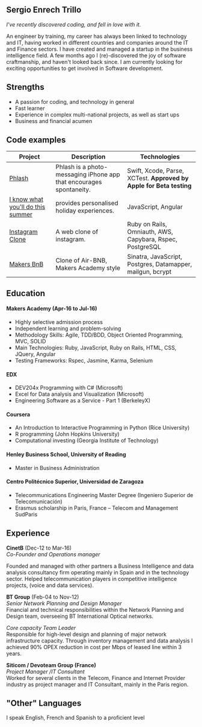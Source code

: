 ## Sergio Enrech Trillo

_I've recently discovered coding, and fell in love with it._

An engineer by training, my career has always been linked to technology and IT, having worked in different countries and companies around the IT and Finance sectors.  I have created and managed a startup in the business intelligence field.  A few months ago I (re)-discovered the joy of software craftmanship, and haven't looked back since.  I am currently looking for exciting opportunities to get involved in Software development.

## Strengths

- A passion for coding, and technology in general
- Fast learner
- Experience in complex multi-national projects, as well as start ups
- Business and financial acumen

## Code examples

| Project                 | Description             | Technologies            |
|-------------------------|-------------------------|-------------------------|
| [Phlash](https://github.com/missamynicholson/phlash) | Phlash is a photo-messaging iPhone app that encourages spontaneity. | Swift, Xcode, Parse, XCTest. **Approved by Apple for Beta testing** |
| [I know what you'll do this summer](https://github.com/tigretoncio/I-know-what-you-will-do-this-summer) | provides personalised holiday experiences.   | JavaScript, Angular               |
| [Instagram Clone](https://github.com/tigretoncio/instagram-challenge) | A web clone of instagram.  | Ruby on Rails, Omniauth, AWS, Capybara, Rspec, PostgreSQL |
|[Makers BnB](https://github.com/MariaRomero/air_bnb) | Clone of Air-BNB, Makers Academy style | Sinatra, JavaScript, Postgres, Datamapper, mailgun, bcrypt

## Education

#### Makers Academy (Apr-16 to Jul-16)

- Highly selective admission process
- Independent learning and problem-solving
- Methodology Skills: Agile, TDD/BDD, Object Oriented Programming, MVC, SOLID
- Main Technologies: Ruby, JavaScript, Ruby on Rails, HTML, CSS, JQuery, Angular
- Testing Frameworks: Rspec, Jasmine, Karma, Selenium 

#### EDX
- DEV204x Programming with C# (Microsoft)
- Excel for Data analysis and Visualization (Microsoft)
- Engineering Software as a Service - Part 1 (BerkeleyX)


#### Coursera
- An Introduction to Interactive Programming in Python (Rice University)
- R programming (John Hopkins University)
- Computational investing (Georgia Institute of Technology)

#### Henley Business School, University of Reading

- Master in Business Administration


#### Centro Politécnico Superior, Universidad de Zaragoza
- Telecommunications Engineering Master Degree (Ingeniero Superior de Telecomunicación)
- Erasmus scholarship in Paris, France – Telecom and Management SudParis


## Experience

**CinetB** (Dec-12 to Mar-16)    
*Co-Founder and Operations manager*

Founded and managed with other partners a Business Intelligence and data analysis consultancy firm operating mainly in Spain and in the technology sector. Helped telecommunication players in competitive intelligence projects, (voice and data services).

**BT Group** (Feb-04 to Nov-12)   
*Senior Network Planning and Design Manager*    
Financial and technical responsibilities within the Network Planning and Design team, overseeing BT International Optical networks.

*Core capacity Team Leader*   
Responsible for high-level design and planning of major network infrastructure capacity.  Through inventory management and data analysis I achieved 90% OPEX reduction in cost per Mbps of leased line within 3 years. 

**Siticom / Devoteam Group (France)**   
*Project Manager /IT Consultant*    
Worked for several clients in the Telecom, Finance and Internet Provider industry as project manager and IT Consultant, mainly in the Paris region.

## "Other" Languages
I speak English, French and Spanish to a proficient level
